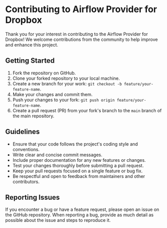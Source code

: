 # Contributing to Airflow Provider for Dropbox

Thank you for your interest in contributing to the Airflow Provider for Dropbox! We welcome contributions from the community to help improve and enhance this project.

## Getting Started

1. Fork the repository on GitHub.
2. Clone your forked repository to your local machine.
3. Create a new branch for your work: `git checkout -b feature/your-feature-name`.
4. Make your changes and commit them.
5. Push your changes to your fork: `git push origin feature/your-feature-name`.
6. Create a pull request (PR) from your fork's branch to the `main` branch of the main repository.

## Guidelines

- Ensure that your code follows the project's coding style and conventions.
- Write clear and concise commit messages.
- Include proper documentation for any new features or changes.
- Test your changes thoroughly before submitting a pull request.
- Keep your pull requests focused on a single feature or bug fix.
- Be respectful and open to feedback from maintainers and other contributors.

## Reporting Issues

If you encounter a bug or have a feature request, please open an issue on the GitHub repository. When reporting a bug, provide as much detail as possible about the issue and steps to reproduce it.